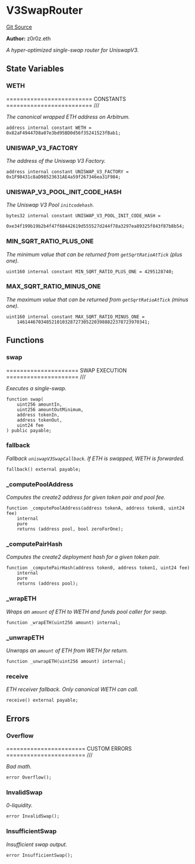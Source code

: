 # V3SwapRouter
[Git Source](https://github.com/z0r0z/v4-router/blob/c527d235b3c39fc8a223c2459527adade0c283d0/src/V3Router.sol)

**Author:**
z0r0z.eth

*A hyper-optimized single-swap router for UniswapV3.*


## State Variables
### WETH
========================= CONSTANTS ========================= ///

*The canonical wrapped ETH address on Arbitrum.*


```solidity
address internal constant WETH = 0x82aF49447D8a07e3bd95BD0d56f35241523fBab1;
```


### UNISWAP_V3_FACTORY
*The address of the Uniswap V3 Factory.*


```solidity
address internal constant UNISWAP_V3_FACTORY = 0x1F98431c8aD98523631AE4a59f267346ea31F984;
```


### UNISWAP_V3_POOL_INIT_CODE_HASH
*The Uniswap V3 Pool `initcodehash`.*


```solidity
bytes32 internal constant UNISWAP_V3_POOL_INIT_CODE_HASH =
    0xe34f199b19b2b4f47f68442619d555527d244f78a3297ea89325f843f87b8b54;
```


### MIN_SQRT_RATIO_PLUS_ONE
*The minimum value that can be returned from `getSqrtRatioAtTick` (plus one).*


```solidity
uint160 internal constant MIN_SQRT_RATIO_PLUS_ONE = 4295128740;
```


### MAX_SQRT_RATIO_MINUS_ONE
*The maximum value that can be returned from `getSqrtRatioAtTick` (minus one).*


```solidity
uint160 internal constant MAX_SQRT_RATIO_MINUS_ONE =
    1461446703485210103287273052203988822378723970341;
```


## Functions
### swap

===================== SWAP EXECUTION ===================== ///

*Executes a single-swap.*


```solidity
function swap(
    uint256 amountIn,
    uint256 amountOutMinimum,
    address tokenIn,
    address tokenOut,
    uint24 fee
) public payable;
```

### fallback

*Fallback `uniswapV3SwapCallback`.
If ETH is swapped, WETH is forwarded.*


```solidity
fallback() external payable;
```

### _computePoolAddress

*Computes the create2 address for given token pair and pool fee.*


```solidity
function _computePoolAddress(address tokenA, address tokenB, uint24 fee)
    internal
    pure
    returns (address pool, bool zeroForOne);
```

### _computePairHash

*Computes the create2 deployment hash for a given token pair.*


```solidity
function _computePairHash(address token0, address token1, uint24 fee)
    internal
    pure
    returns (address pool);
```

### _wrapETH

*Wraps an `amount` of ETH to WETH and funds pool caller for swap.*


```solidity
function _wrapETH(uint256 amount) internal;
```

### _unwrapETH

*Unwraps an `amount` of ETH from WETH for return.*


```solidity
function _unwrapETH(uint256 amount) internal;
```

### receive

*ETH receiver fallback.
Only canonical WETH can call.*


```solidity
receive() external payable;
```

## Errors
### Overflow
======================= CUSTOM ERRORS ======================= ///

*Bad math.*


```solidity
error Overflow();
```

### InvalidSwap
*0-liquidity.*


```solidity
error InvalidSwap();
```

### InsufficientSwap
*Insufficient swap output.*


```solidity
error InsufficientSwap();
```

